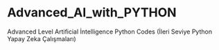 # Advanced_AI_with_PYTHON
Advanced Level Artificial İntelligence Python Codes
(İleri Seviye Python Yapay Zeka Çalışmaları)
